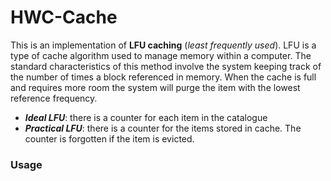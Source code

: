 # HWC-Cache
This is an implementation of **LFU caching** (*least frequently used*). LFU is a type of cache algorithm used to manage memory within a computer. The standard characteristics of this method involve the system keeping track of the number of times a block referenced in memory. When the cache is full and requires more room the system will purge the item with the lowest reference frequency.

- ***Ideal LFU***: there is a counter for each item in the catalogue
- ***Practical LFU***: there is a counter for the items stored in cache. The counter is forgotten if the item is evicted.
### Usage
 
